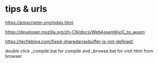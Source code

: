 # tips & urls

https://emscripten.org/index.html

https://developer.mozilla.org/zh-CN/docs/WebAssembly/C_to_wasm

https://techkblog.com/fixed-sharedarraybuffer-is-not-defined/


double click _compile.bat for compile and _browse.bat for visit html from browser
